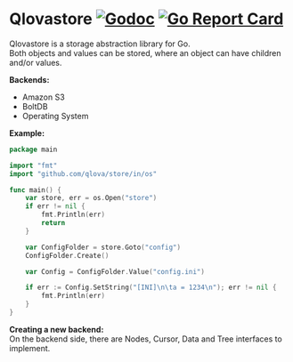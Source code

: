 # Qlovastore [![Godoc](https://godoc.org/github.com/qlova/store?status.svg)](https://godoc.org/github.com/qlova/store) [![Go Report Card](https://goreportcard.com/badge/github.com/qlova/store)](https://goreportcard.com/report/github.com/qlova/store)

Qlovastore is a storage abstraction library for Go.  
Both objects and values can be stored, where an object can have children and/or values.  

**Backends:**  

* Amazon S3
* BoltDB
* Operating System

**Example:**  

```Go
package main

import "fmt"
import "github.com/qlova/store/in/os"

func main() {
    var store, err = os.Open("store")
    if err != nil {
        fmt.Println(err)
        return
    }

    var ConfigFolder = store.Goto("config")
    ConfigFolder.Create()

    var Config = ConfigFolder.Value("config.ini")

    if err := Config.SetString("[INI]\n\ta = 1234\n"); err != nil {
        fmt.Println(err)
    }
}
```

**Creating a new backend:**  
On the backend side, there are Nodes, Cursor, Data and Tree interfaces to implement.  
